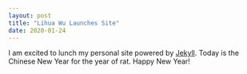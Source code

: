 ```yaml
---
layout: post
title: "Lihua Wu Launches Site"
date: 2020-01-24
---
```


I am excited to lunch my personal site powered by [Jekyll](http://jekyllrb.com).  Today is the Chinese New Year for the year of rat.  Happy New Year! 
